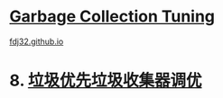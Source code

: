 [Garbage Collection Tuning](https://docs.oracle.com/en/java/javase/16/gctuning/introduction-garbage-collection-tuning.html)
===
[fdj32.github.io](https://fdj32.github.io)  
# 8. [垃圾优先垃圾收集器调优](https://docs.oracle.com/en/java/javase/16/gctuning/garbage-first-garbage-collector-tuning.html)
